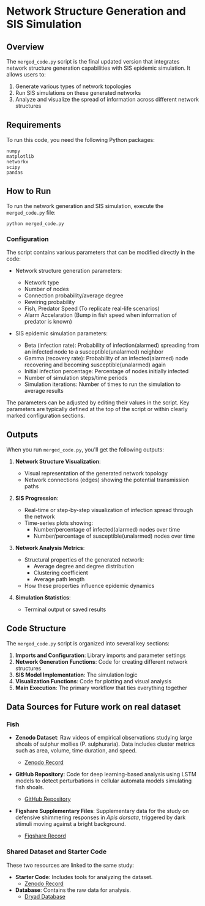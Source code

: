# Network Structure Generation and SIS Simulation

## Overview

The `merged_code.py` script is the final updated version that integrates network structure generation capabilities with SIS epidemic simulation. It allows users to:

1. Generate various types of network topologies
2. Run SIS simulations on these generated networks
3. Analyze and visualize the spread of information across different network structures

## Requirements

To run this code, you need the following Python packages:

```
numpy
matplotlib
networkx
scipy
pandas
```

## How to Run

To run the network generation and SIS simulation, execute the `merged_code.py` file:

```
python merged_code.py
```

### Configuration

The script contains various parameters that can be modified directly in the code:

- Network structure generation parameters:
  - Network type
  - Number of nodes
  - Connection probability/average degree
  - Rewiring probability
  - Fish, Predator Speed  (To replicate real-life scenarios)
  - Alarm Accelaration (Bump in fish speed when information of predator is known)

- SIS epidemic simulation parameters:
  - Beta (infection rate): Probability of infection(alarmed) spreading from an infected node to a susceptible(unalarmed) neighbor
  - Gamma (recovery rate): Probability of an infected(alarmed) node recovering and becoming susceptible(unalarmed) again
  - Initial infection percentage: Percentage of nodes initially infected
  - Number of simulation steps/time periods
  - Simulation iterations: Number of times to run the simulation to average results

The parameters can be adjusted by editing their values in the script. Key parameters are typically defined at the top of the script or within clearly marked configuration sections.

## Outputs

When you run `merged_code.py`, you'll get the following outputs:

1. **Network Structure Visualization**: 
   - Visual representation of the generated network topology
   - Network connections (edges) showing the potential transmission paths

2. **SIS Progression**:
   - Real-time or step-by-step visualization of infection spread through the network
   - Time-series plots showing:
     - Number/percentage of infected(alarmed) nodes over time
     - Number/percentage of susceptible(unalarmed) nodes over time

3. **Network Analysis Metrics**:
   - Structural properties of the generated network:
     - Average degree and degree distribution
     - Clustering coefficient
     - Average path length
   - How these properties influence epidemic dynamics

4. **Simulation Statistics**:
   - Terminal output or saved results

## Code Structure

The `merged_code.py` script is organized into several key sections:

1. **Imports and Configuration**: Library imports and parameter settings
2. **Network Generation Functions**: Code for creating different network structures
3. **SIS Model Implementation**: The simulation logic
4. **Visualization Functions**: Code for plotting and visual analysis
5. **Main Execution**: The primary workflow that ties everything together

## Data Sources for Future work on real dataset

### Fish
- **Zenodo Dataset**: Raw videos of empirical observations studying large shoals of sulphur mollies (P. sulphuraria). Data includes cluster metrics such as area, volume, time duration, and speed.
  - [Zenodo Record](https://zenodo.org/records/7323527)
  
- **GitHub Repository**: Code for deep learning-based analysis using LSTM models to detect perturbations in cellular automata models simulating fish shoals.
  - [GitHub Repository](https://github.com/RobertTLange/automata-perturbation-lstm)

- **Figshare Supplementary Files**: Supplementary data for the study on defensive shimmering responses in *Apis dorsata*, triggered by dark stimuli moving against a bright background.
  - [Figshare Record](https://figshare.com/articles/journal_contribution/Supplementary_files_for_the_article_Defensive_shimmering_responses_in_Apis_dorsata_are_triggered_by_dark_stimuli_moving_against_a_bright_background_/20359875/3)

### Shared Dataset and Starter Code
These two resources are linked to the same study:
- **Starter Code**: Includes tools for analyzing the dataset.
  - [Zenodo Record](https://zenodo.org/records/4983257)
- **Database**: Contains the raw data for analysis.
  - [Dryad Database](https://datadryad.org/dataset/doi:10.5061/dryad.sn02v6x5x)


